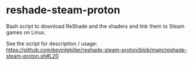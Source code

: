 # reshade-steam-proton
Bash script to download ReShade and the shaders and link them to Steam games on Linux.  

See the script for description / usage: https://github.com/kevinlekiller/reshade-steam-proton/blob/main/reshade-steam-proton.sh#L20
